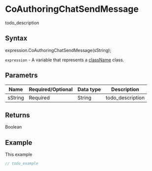 # CoAuthoringChatSendMessage

todo_description

## Syntax

expression.CoAuthoringChatSendMessage(sString);

`expression` - A variable that represents a [className](../classLink.md) class.

## Parametrs

| **Name** | **Required/Optional** | **Data type** | **Description** |
| ------------- | ------------- | ------------- | ------------- |
| sString | Required | String | todo_description |

## Returns

Boolean

## Example

This example

```javascript
// todo_example
```